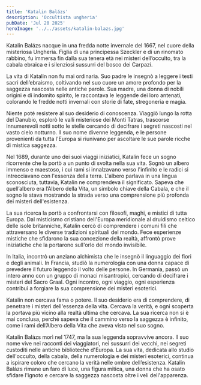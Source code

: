 ```yaml
---
title: 'Katalin Balázs'
description: 'Occultista ungheria'
pubDate: 'Jul 20 2025'
heroImage: '../../assets/katalin-balazs.jpg'
---
```


Katalin Balázs nacque in una fredda notte invernale del 1667, nel cuore della misteriosa Ungheria. Figlia di una principessa Szeckler e di un rinomato rabbino, fu immersa fin dalla sua tenera età nei misteri dell’occulto, tra la cabala ebraica e i silenziosi sussurri del bosco dei Carpazi.

La vita di Katalin non fu mai ordinaria. Suo padre le insegnò a leggere i testi sacri dell’ebraismo, coltivando nel suo cuore un amore profondo per la saggezza nascosta nelle antiche parole. Sua madre, una donna di nobili origini e di indomito spirito, le raccontava le leggende dei loro antenati, colorando le fredde notti invernali con storie di fate, stregoneria e magia.

Niente poté resistere al suo desiderio di conoscenza. Viaggiò lungo la rotta del Danubio, esplorò le valli misteriose dei Monti Tatras, trascorse innumerevoli notti sotto le stelle cercando di decifrare i segreti nascosti nel vasto cielo notturno. Il suo nome divenne leggenda, e le persone provenienti da tutta l'Europa si riunivano per ascoltare le sue parole ricche di mistica saggezza.

Nel 1689, durante uno dei suoi viaggi iniziatici, Katalin fece un sogno ricorrente che la portò a un punto di svolta nella sua vita. Sognò un albero immenso e maestoso, i cui rami si innalzavano verso l'infinito e le radici si intrecciavano con l'essenza della terra. L'albero parlava in una lingua sconosciuta, tuttavia, Katalin ne comprendeva il significato. Sapeva che quell’albero era l’Albero della Vita, un simbolo chiave della Cabala, e che il sogno le stava mostrando la strada verso una comprensione più profonda dei misteri dell'esistenza.

La sua ricerca la portò a confrontarsi con filosofi, maghi, e mistici di tutta Europa. Dal misticismo cristiano dell'Europa meridionale al druidismo celtico delle isole britanniche, Katalin cercò di comprendere i comuni fili che attraversano le diverse tradizioni spirituali del mondo. Fece esperienze mistiche che sfidarono la sua concezione della realtà, affrontò prove iniziatiche che la portarono sull'orlo del mondo invisibile.

In Italia, incontrò un anziano alchimista che le insegnò il linguaggio dei fiori e degli animali. In Francia, studiò la numerologia con una donna capace di prevedere il futuro leggendo il volto delle persone. In Germania, passò un intero anno con un gruppo di monaci misantropici, cercando di decifrare i misteri del Sacro Graal. Ogni incontro, ogni viaggio, ogni esperienza contribuì a forgiare la sua comprensione dei misteri esoterici.

Katalin non cercava fama o potere. Il suo desiderio era di comprendere, di penetrare i misteri dell'essenza della vita. Cercava la verità, e ogni scoperta la portava più vicino alla realtà ultima che cercava. La sua ricerca non si è mai conclusa, perché sapeva che il cammino verso la saggezza è infinito, come i rami dell’Albero della Vita che aveva visto nel suo sogno.

Katalin Balázs morì nel 1747, ma la sua leggenda sopravvive ancora. Il suo nome vive nei racconti dei viaggiatori, nei sussurri dei vecchi, nei segreti custoditi nelle antiche biblioteche d'Europa. La sua vita, dedicata allo studio dell'occulto, della cabala, della numerologia e dei misteri esoterici, continua a ispirare coloro che cercano la verità nelle ombre dell’esistenza. Katalin Balázs rimane un faro di luce, una figura mitica, una donna che ha osato sfidare l'ignoto e cercare la saggezza nascosta oltre i veli dell'apparenza.